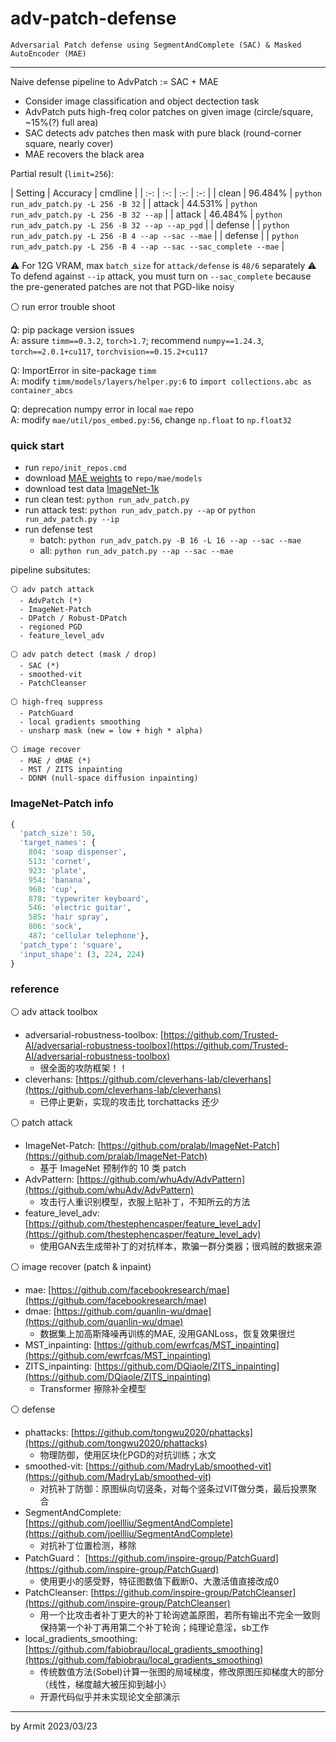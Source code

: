 # adv-patch-defense

    Adversarial Patch defense using SegmentAndComplete (SAC) & Masked AutoEncoder (MAE)

----

Naive defense pipeline to AdvPatch := SAC + MAE

  - Consider image classification and object dectection task
  - AdvPatch puts high-freq color patches on given image (circle/square, ~15%(?) full area)
  - SAC detects adv patches then mask with pure black (round-corner square, nearly cover)
  - MAE recovers the black area

Partial result (`limit=256`):

| Setting | Accuracy | cmdline |
| :-: | :-: | :-: | :-: |
| clean   | 96.484% | `python run_adv_patch.py -L 256 -B 32` |
| attack  | 44.531% | `python run_adv_patch.py -L 256 -B 32 --ap` |
| attack  | 46.484% | `python run_adv_patch.py -L 256 -B 32 --ap --ap_pgd` |
| defense |         | `python run_adv_patch.py -L 256 -B 4 --ap --sac --mae` |
| defense |         | `python run_adv_patch.py -L 256 -B 4 --ap --sac --sac_complete --mae` |

⚠ For 12G VRAM, max `batch_size` for `attack/defense` is `48/6` separately
⚠ To defend against `--ip` attack, you must turn on `--sac_complete` because the pre-generated patches are not that PGD-like noisy

⚪ run error trouble shoot

Q: pip package version issues  
A: assure `timm==0.3.2`, `torch>1.7`; recommend `numpy==1.24.3`, `torch==2.0.1+cu117`, `torchvision==0.15.2+cu117`  

Q: ImportError in site-package `timm`  
A: modify `timm/models/layers/helper.py:6` to `import collections.abc as container_abcs`  

Q: deprecation numpy error in local `mae` repo  
A: modify `mae/util/pos_embed.py:56`, change `np.float` to `np.float32`  


### quick start

- run `repo/init_repos.cmd`
- download [MAE weights](https://dl.fbaipublicfiles.com/mae/visualize/mae_visualize_vit_large_ganloss.pth) to `repo/mae/models`
- download test data [ImageNet-1k]()
- run clean test: `python run_adv_patch.py`
- run attack test: `python run_adv_patch.py --ap` or `python run_adv_patch.py --ip`
- run defense test
  - batch: `python run_adv_patch.py -B 16 -L 16 --ap --sac --mae`
  - all:   `python run_adv_patch.py --ap --sac --mae`


pipeline subsitutes:

```
⚪ adv patch attack
  - AdvPatch (*)
  - ImageNet-Patch
  - DPatch / Robust-DPatch
  - regioned PGD
  - feature_level_adv

⚪ adv patch detect (mask / drop)
  - SAC (*)
  - smoothed-vit
  - PatchCleanser

⚪ high-freq suppress
  - PatchGuard
  - local gradients smoothing
  - unsharp mask (new = low + high * alpha)

⚪ image recover
  - MAE / dMAE (*)
  - MST / ZITS inpainting
  - DDNM (null-space diffusion inpainting)
```

### ImageNet-Patch info

```python
{
  'patch_size': 50, 
  'target_names': {
    804: 'soap dispenser', 
    513: 'cornet', 
    923: 'plate', 
    954: 'banana', 
    968: 'cup', 
    878: 'typewriter keyboard', 
    546: 'electric guitar', 
    585: 'hair spray', 
    806: 'sock', 
    487: 'cellular telephone'}, 
  'patch_type': 'square', 
  'input_shape': (3, 224, 224)
}
```

### reference

⚪ adv attack toolbox

- adversarial-robustness-toolbox: [https://github.com/Trusted-AI/adversarial-robustness-toolbox](https://github.com/Trusted-AI/adversarial-robustness-toolbox)
  - 很全面的攻防框架！！
- cleverhans: [https://github.com/cleverhans-lab/cleverhans](https://github.com/cleverhans-lab/cleverhans)
  - 已停止更新，实现的攻击比 torchattacks 还少

⚪ patch attack

- ImageNet-Patch: [https://github.com/pralab/ImageNet-Patch](https://github.com/pralab/ImageNet-Patch)
  - 基于 ImageNet 预制作的 10 类 patch
- AdvPattern: [https://github.com/whuAdv/AdvPattern](https://github.com/whuAdv/AdvPattern)
  - 攻击行人重识别模型，衣服上贴补丁，不知所云的方法
- feature_level_adv: [https://github.com/thestephencasper/feature_level_adv](https://github.com/thestephencasper/feature_level_adv)
  - 使用GAN去生成带补丁的对抗样本，欺骗一群分类器；很鸡贼的数据来源

⚪ image recover (patch & inpaint)

- mae: [https://github.com/facebookresearch/mae](https://github.com/facebookresearch/mae)
- dmae: [https://github.com/quanlin-wu/dmae](https://github.com/quanlin-wu/dmae)
  - 数据集上加高斯降噪再训练的MAE, 没用GANLoss，恢复效果很烂
- MST_inpainting: [https://github.com/ewrfcas/MST_inpainting](https://github.com/ewrfcas/MST_inpainting)
- ZITS_inpainting: [https://github.com/DQiaole/ZITS_inpainting](https://github.com/DQiaole/ZITS_inpainting)
  - Transformer 擦除补全模型

⚪ defense

- phattacks: [https://github.com/tongwu2020/phattacks](https://github.com/tongwu2020/phattacks)
  - 物理防御，使用区块化PGD的对抗训练；水文
- smoothed-vit: [https://github.com/MadryLab/smoothed-vit](https://github.com/MadryLab/smoothed-vit)
  - 对抗补丁防御：原图纵向切竖条，对每个竖条过VIT做分类，最后投票聚合
- SegmentAndComplete: [https://github.com/joellliu/SegmentAndComplete](https://github.com/joellliu/SegmentAndComplete)
  - 对抗补丁位置检测，移除
- PatchGuard： [https://github.com/inspire-group/PatchGuard](https://github.com/inspire-group/PatchGuard)
  - 使用更小的感受野，特征图数值下截断0、大激活值直接改成0
- PatchCleanser: [https://github.com/inspire-group/PatchCleanser](https://github.com/inspire-group/PatchCleanser)
  - 用一个比攻击者补丁更大的补丁轮询遮盖原图，若所有输出不完全一致则保持第一个补丁再用第二个补丁轮询；纯理论意淫，sb工作
- local_gradients_smoothing: [https://github.com/fabiobrau/local_gradients_smoothing](https://github.com/fabiobrau/local_gradients_smoothing)
  - 传统数值方法(Sobel)计算一张图的局域梯度，修改原图压抑梯度大的部分（线性，梯度越大被压抑到越小）
  - 开源代码似乎并未实现论文全部演示

----

by Armit
2023/03/23 
